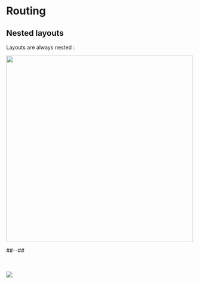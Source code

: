 <!-- .slide: class="two-column with-code" -->

<style>
  .nested-layout-schema-img {
    width: 500px;
    height: auto;
  }
</style>

# Routing

## Nested layouts

Layouts are always nested :

<img src="./assets/images/02-routing/nested-layout-schema.png" class="nested-layout-schema-img" />

##--##

<br/> <br/>
<img src="./assets/images/02-routing/nested-layout-schema-2.png"  />

